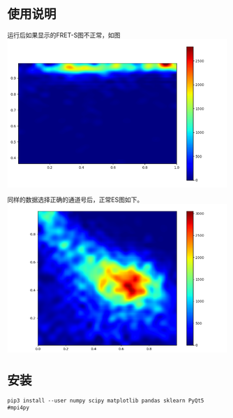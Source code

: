 # 使用说明

运行后如果显示的FRET-S图不正常，如图
![通道选择错误](algo/ch_err_es.png)

同样的数据选择正确的通道号后，正常ES图如下。
![正常ES图](algo/minusBG.png)

# 安装
 
    pip3 install --user numpy scipy matplotlib pandas sklearn PyQt5 #mpi4py 
